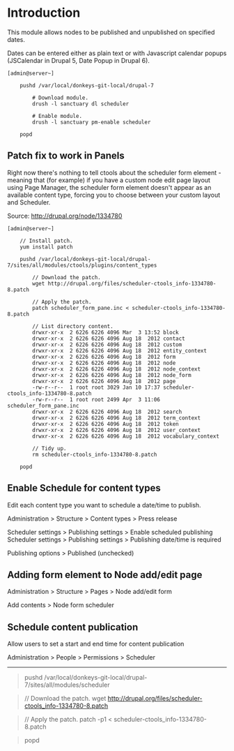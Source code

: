 # Introduction #

This module allows nodes to be published and unpublished on specified dates.

Dates can be entered either as plain text or with Javascript calendar popups (JSCalendar in Drupal 5, Date Popup in Drupal 6).

```
[admin@server~]

    pushd /var/local/donkeys-git-local/drupal-7

        # Download module.
        drush -l sanctuary dl scheduler

        # Enable module.
        drush -l sanctuary pm-enable scheduler

    popd

```

## Patch fix to work in Panels ##

Right now there's nothing to tell ctools about the scheduler form element - meaning that (for example) if you have a custom node edit page layout using Page Manager, the scheduler form element doesn't appear as an available content type, forcing you to choose between your custom layout and Scheduler.

Source:
http://drupal.org/node/1334780

```
[admin@server~]

    // Install patch.
    yum install patch

    pushd /var/local/donkeys-git-local/drupal-7/sites/all/modules/ctools/plugins/content_types

        // Download the patch.
        wget http://drupal.org/files/scheduler-ctools_info-1334780-8.patch

        // Apply the patch.
        patch scheduler_form_pane.inc < scheduler-ctools_info-1334780-8.patch

        // List directory content.
        drwxr-xr-x  2 6226 6226 4096 Mar  3 13:52 block
        drwxr-xr-x  2 6226 6226 4096 Aug 18  2012 contact
        drwxr-xr-x  2 6226 6226 4096 Aug 18  2012 custom
        drwxr-xr-x  2 6226 6226 4096 Aug 18  2012 entity_context
        drwxr-xr-x  2 6226 6226 4096 Aug 18  2012 form
        drwxr-xr-x  2 6226 6226 4096 Aug 18  2012 node
        drwxr-xr-x  2 6226 6226 4096 Aug 18  2012 node_context
        drwxr-xr-x  2 6226 6226 4096 Aug 18  2012 node_form
        drwxr-xr-x  2 6226 6226 4096 Aug 18  2012 page
        -rw-r--r--  1 root root 3029 Jan 10 17:37 scheduler-ctools_info-1334780-8.patch
        -rw-r--r--  1 root root 2499 Apr  3 11:06 scheduler_form_pane.inc
        drwxr-xr-x  2 6226 6226 4096 Aug 18  2012 search
        drwxr-xr-x  2 6226 6226 4096 Aug 18  2012 term_context
        drwxr-xr-x  2 6226 6226 4096 Aug 18  2012 token
        drwxr-xr-x  2 6226 6226 4096 Aug 18  2012 user_context
        drwxr-xr-x  2 6226 6226 4096 Aug 18  2012 vocabulary_context

        // Tidy up.
        rm scheduler-ctools_info-1334780-8.patch

    popd

```

## Enable Schedule for content types ##

Edit each content type you want to schedule a date/time to publish.

Administration > Structure > Content types > Press release

Scheduler settings > Publishing settings > Enable scheduled publishing
Scheduler settings > Publishing settings > Publishing date/time is required

Publishing options > Published (unchecked)

## Adding form element to Node add/edit page ##

Administration > Structure > Pages > Node add/edit form

Add contents > Node form scheduler

## Schedule content publication ##

Allow users to set a start and end time for content publication

Administration > People > Permissions > Scheduler


---


> pushd /var/local/donkeys-git-local/drupal-7/sites/all/modules/scheduler

> // Download the patch.
> wget http://drupal.org/files/scheduler-ctools_info-1334780-8.patch

> // Apply the patch.
> patch -p1 < scheduler-ctools\_info-1334780-8.patch

> popd